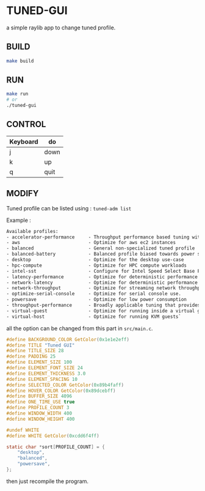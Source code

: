 # TUNED-GUI
a simple raylib app to change tuned profile.

## BUILD
```sh
make build
```

## RUN
```sh
make run
# or
./tuned-gui
```

## CONTROL

| Keyboard | do   |
|----------|------|
| j        | down |
| k        | up   |
| q        | quit |

## MODIFY

Tuned profile can be listed using : `tuned-adm list`

Example : 
```txt
Available profiles:
- accelerator-performance     - Throughput performance based tuning with disabled higher latency STOP states
- aws                         - Optimize for aws ec2 instances
- balanced                    - General non-specialized tuned profile
- balanced-battery            - Balanced profile biased towards power savings changes for battery
- desktop                     - Optimize for the desktop use-case
- hpc-compute                 - Optimize for HPC compute workloads
- intel-sst                   - Configure for Intel Speed Select Base Frequency
- latency-performance         - Optimize for deterministic performance at the cost of increased power consumption
- network-latency             - Optimize for deterministic performance at the cost of increased power consumption, focused on low latency network performance
- network-throughput          - Optimize for streaming network throughput, generally only necessary on older CPUs or 40G+ networks
- optimize-serial-console     - Optimize for serial console use.
- powersave                   - Optimize for low power consumption
- throughput-performance      - Broadly applicable tuning that provides excellent performance across a variety of common server workloads
- virtual-guest               - Optimize for running inside a virtual guest
- virtual-host                - Optimize for running KVM guests`
```

all the option can be changed from this part in `src/main.c`.

```c
#define BACKGROUND_COLOR GetColor(0x1e1e2eff)
#define TITLE "Tuned GUI"
#define TITLE_SIZE 28
#define PADDING 25
#define ELEMENT_SIZE 100
#define ELEMENT_FONT_SIZE 24
#define ELEMENT_THICKNESS 3.0
#define ELEMENT_SPACING 10
#define SELECTED_COLOR GetColor(0x89b4faff)
#define HOVER_COLOR GetColor(0x89dcebff)
#define BUFFER_SIZE 4096
#define ONE_TIME_USE true
#define PROFILE_COUNT 3
#define WINDOW_WIDTH 400
#define WINDOW_HEIGHT 400

#undef WHITE
#define WHITE GetColor(0xcdd6f4ff)

static char *sort[PROFILE_COUNT] = {
    "desktop",
    "balanced",
    "powersave",
};
```

then just recompile the program.
